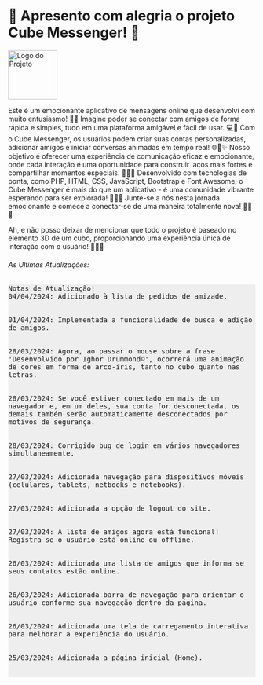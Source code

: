 <H1>🌟 Apresento com alegria o projeto Cube Messenger! 🚀 </H1>
<img src="https://i.ibb.co/LNm2BV7/icone.png" alt="Logo do Projeto" width="100" height="100" align="center">
<P>
Este é um emocionante aplicativo de mensagens online que desenvolvi com muito entusiasmo! 💬✨ Imagine poder se conectar com amigos de forma rápida e simples, tudo em uma plataforma amigável e fácil de   usar. 💻💬 Com o Cube Messenger, os usuários podem criar suas contas personalizadas, adicionar amigos e iniciar conversas animadas em tempo real! 🌐💬✨ Nosso objetivo é oferecer uma experiência de comunicação eficaz e emocionante, onde cada interação é uma oportunidade para construir laços mais fortes e compartilhar momentos especiais. 🌟💬✨ Desenvolvido com tecnologias de ponta, como PHP, HTML, CSS, JavaScript, Bootstrap e Font Awesome, o Cube Messenger é mais do que um aplicativo - é uma comunidade vibrante esperando para ser explorada! 🌈💬✨ Junte-se a nós nesta jornada emocionante e comece a conectar-se de uma maneira totalmente nova! 🚀💬✨ 
</P>
<p>
  Ah, e não posso deixar de mencionar que todo o projeto é baseado no elemento 3D de um cubo, proporcionando uma experiência única de interação com o usuário! 🔄🔷✨
</p>
<h6> As Ultimas Atualizações:</h6>
<pre style=" background-color: #eeeeee; overflow: auto;  white-space: pre-line !important;"><span class="text-warning">Notas de Atualização!</span> 
								<time>04/04/2024</time>: Adicionado à lista de pedidos de amizade.
								<br>	
								<time>01/04/2024</time>: Implementada a funcionalidade de busca e adição de amigos.
								<br>
								<time>28/03/2024</time>: Agora, ao passar o mouse sobre a frase 'Desenvolvido por Ighor Drummond©', ocorrerá uma animação de cores em forma de arco-íris, tanto no cubo quanto nas letras.
								<br>							
								<time>28/03/2024</time>: Se você estiver conectado em mais de um navegador e, em um deles, sua conta for desconectada, os demais também serão automaticamente desconectados por motivos de segurança.
								<br>
								<time>28/03/2024</time>: Corrigido bug de login em vários navegadores simultaneamente.
								<br>															
								<time>27/03/2024</time>: Adicionada navegação para dispositivos móveis (celulares, tablets, netbooks e notebooks).
								<br>								
								<time>27/03/2024</time>: Adicionada a opção de logout do site.
								<br>
								<time>27/03/2024</time>: A lista de amigos agora está funcional! Registra se o usuário está online ou offline.
								<br>								
								<time>26/03/2024</time>: Adicionada uma lista de amigos que informa se seus contatos estão online.
								<br>
								<time>26/03/2024</time>: Adicionada barra de navegação para orientar o usuário conforme sua navegação dentro da página.
								<br>
								<time>26/03/2024</time>: Adicionada uma tela de carregamento interativa para melhorar a experiência do usuário.
								<br>
								<time>25/03/2024</time>: Adicionada a página inicial (Home).
								<br>																				
	</pre>
<!--
<h5 style="color: red">Importante! A versão do site pode não corresponder com a versão mais atual do GitHub além de apresentar bugs por questão do site ao qual hospeda a aplicação.</h5>
<h6>Para Acessar o Projeto, clique no link abaixo: </h6>
<A HREF='http://cubemensseger.x10.bz'>Acessar o Site</A>
<div style="text-align: center;">
  <h6 >Desenvolvido Por Ighor Drummond</h6>
</div>
-->
